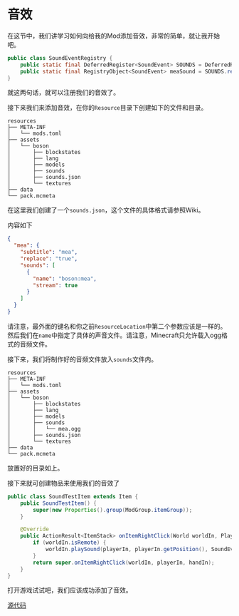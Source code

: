 # 音效

在这节中，我们讲学习如何向给我的Mod添加音效，非常的简单，就让我开始吧。

```java
public class SoundEventRegistry {
    public static final DeferredRegister<SoundEvent> SOUNDS = DeferredRegister.create(ForgeRegistries.SOUND_EVENTS, Utils.MOD_ID);
    public static final RegistryObject<SoundEvent> meaSound = SOUNDS.register("mea", () -> new SoundEvent(new ResourceLocation(Utils.MOD_ID, "mea")));
}
```

就这两句话，就可以注册我们的音效了。

接下来我们来添加音效，在你的`Resource`目录下创建如下的文件和目录。

```
resources
├── META-INF
│   └── mods.toml
├── assets
│   └── boson
│       ├── blockstates
│       ├── lang
│       ├── models
│       ├── sounds
│       ├── sounds.json
│       └── textures
├── data
└── pack.mcmeta
```

在这里我们创建了一个`sounds.json`，这个文件的具体格式请参照Wiki。

内容如下

```json
{
  "mea": {
    "subtitle": "mea",
    "replace": "true",
    "sounds": [
      {
        "name": "boson:mea",
        "stream": true
      }
    ]
  }
}
```

请注意，最外面的键名和你之前`ResourceLocation`中第二个参数应该是一样的。然后我们在`name`中指定了具体的声音文件。请注意，Minecraft只允许载入ogg格式的音频文件。

接下来，我们将制作好的音频文件放入`sounds`文件内。

```
resources
├── META-INF
│   └── mods.toml
├── assets
│   └── boson
│       ├── blockstates
│       ├── lang
│       ├── models
│       ├── sounds
│       │   └── mea.ogg
│       ├── sounds.json
│       └── textures
├── data
└── pack.mcmeta
```

放置好的目录如上。

接下来就可创建物品来使用我们的音效了

```java
public class SoundTestItem extends Item {
    public SoundTestItem() {
        super(new Properties().group(ModGroup.itemGroup));
    }

    @Override
    public ActionResult<ItemStack> onItemRightClick(World worldIn, PlayerEntity playerIn, Hand handIn) {
        if (worldIn.isRemote) {
            worldIn.playSound(playerIn, playerIn.getPosition(), SoundEventRegistry.meaSound.get(), SoundCategory.AMBIENT, 10f, 1f);
        }
        return super.onItemRightClick(worldIn, playerIn, handIn);
    }
}
```

打开游戏试试吧，我们应该成功添加了音效。

[源代码](https://github.com/FledgeXu/BosonSourceCode/tree/master/src/main/java/com/tutorial/boson/sounds)

